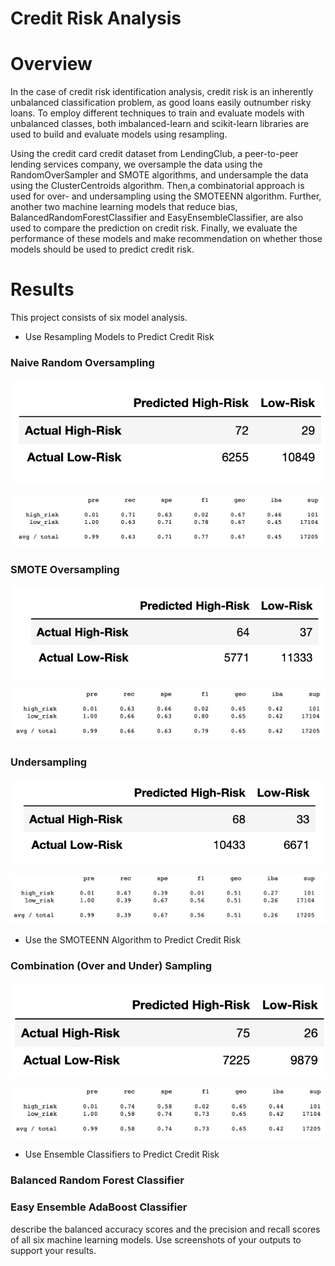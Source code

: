 # Credit Risk Analysis

# Overview
In the case of credit risk identification analysis, credit risk is an inherently unbalanced classification problem, as good loans easily outnumber risky loans. To employ different techniques to train and evaluate models with unbalanced classes, both imbalanced-learn and scikit-learn libraries are used to build and evaluate models using resampling.

Using the credit card credit dataset from LendingClub, a peer-to-peer lending services company, we oversample the data using the RandomOverSampler and SMOTE algorithms, and undersample the data using the ClusterCentroids algorithm. Then,a combinatorial approach is used for over- and undersampling using the SMOTEENN algorithm. Further, another two machine learning models that reduce bias, BalancedRandomForestClassifier and EasyEnsembleClassifier, are also used to compare the prediction on credit risk. Finally, we evaluate the performance of these models and make recommendation on whether those models should be used to predict credit risk.


# Results
 This project consists of six model analysis.

 - Use Resampling Models to Predict Credit Risk
    
### Naive Random Oversampling
![nro_1](https://github.com/hankai26/Credit_Risk_Analysis/blob/main/Module-17-Challenge/image/nro_1.png)

![nro_2](https://github.com/hankai26/Credit_Risk_Analysis/blob/main/Module-17-Challenge/image/nro_2.png)

### SMOTE Oversampling
![smote_1](https://github.com/hankai26/Credit_Risk_Analysis/blob/main/Module-17-Challenge/image/smote_1.png)

![smote_2](https://github.com/hankai26/Credit_Risk_Analysis/blob/main/Module-17-Challenge/image/smote_2.png)

### Undersampling
![under_1](https://github.com/hankai26/Credit_Risk_Analysis/blob/main/Module-17-Challenge/image/under_1.png)

![under_2](https://github.com/hankai26/Credit_Risk_Analysis/blob/main/Module-17-Challenge/image/under_2.png)

 - Use the SMOTEENN Algorithm to Predict Credit Risk
### Combination (Over and Under) Sampling
![smoteenn_1](https://github.com/hankai26/Credit_Risk_Analysis/blob/main/Module-17-Challenge/image/smoteenn_1.png)

![smoteenn_2](https://github.com/hankai26/Credit_Risk_Analysis/blob/main/Module-17-Challenge/image/smoteenn_2.png)


 - Use Ensemble Classifiers to Predict Credit Risk
 ### Balanced Random Forest Classifier
 

### Easy Ensemble AdaBoost Classifier

 describe the balanced accuracy scores and the precision and recall scores of all six machine learning models. Use screenshots of your outputs to support your results.

